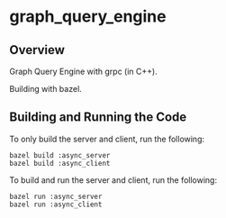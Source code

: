 # graph_query_engine

## Overview
Graph Query Engine with grpc (in C++).

Building with bazel.

## Building and Running the Code

To only build the server and client, run the following:
```
bazel build :async_server
bazel build :async_client
```

To build and run the server and client, run the following:
```
bazel run :async_server
bazel run :async_client
```
